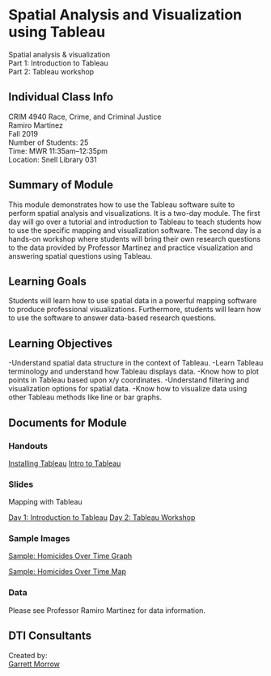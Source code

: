 # Spatial Analysis and Visualization using Tableau
Spatial analysis & visualization<br>
Part 1: Introduction to Tableau<br>
Part 2: Tableau workshop<br>

## Individual Class Info
CRIM 4940 Race, Crime, and Criminal Justice
<br>
Ramiro Martinez
<br>
Fall 2019
<br>
Number of Students: 25
<br>
Time: MWR 11:35am–12:35pm
<br>
Location: Snell Library 031<br>

## Summary of Module
This module demonstrates how to use the Tableau software suite to perform spatial analysis and visualizations. It is a two-day module. The first day will go over a tutorial and introduction to Tableau to teach students how to use the specific mapping and visualization software. The second day is a hands-on workshop where students will bring their own research questions to the data provided by Professor Martinez and practice visualization and answering spatial questions using Tableau. 

## Learning Goals
Students will learn how to use spatial data in a powerful mapping software to produce professional visualizations. Furthermore, students will learn how to use the software to answer data-based research questions.

## Learning Objectives
-Understand spatial data structure in the context of Tableau.
-Learn Tableau terminology and understand how Tableau displays data.
-Know how to plot points in Tableau based upon x/y coordinates.
-Understand filtering and visualization options for spatial data.
-Know how to visualize data using other Tableau methods like line or bar graphs.

## Documents for Module

### Handouts

[Installing Tableau](https://github.com/NULabNortheastern/digitalassignmentshowcase/blob/master/mapping/fa19-martinez-crim4940-arcgis/handout-installing-tableau.pdf)
[Intro to Tableau](https://github.com/NULabNortheastern/digitalassignmentshowcase/blob/master/mapping/fa19-martinez-crim4940-arcgis/handout-intro-to-tableau.pdf)

### Slides

Mapping with Tableau

[Day 1: Introduction to Tableau](https://github.com/NULabNortheastern/digitalassignmentshowcase/blob/master/mapping/fa19-martinez-crim4940-arcgis/day1-Mapping_with_Tableau.pdf)
[Day 2: Tableau Workshop](https://github.com/NULabNortheastern/digitalassignmentshowcase/blob/master/mapping/fa19-martinez-crim4940-arcgis/day2-Tableau_Workshop.pdf)

### Sample Images

[Sample: Homicides Over Time Graph](https://github.com/NULabNortheastern/digitalassignmentshowcase/blob/master/mapping/fa19-martinez-crim4940-arcgis/Sample_Images/Tableau_Murders_Over_Time_Graph.png)

[Sample: Homicides Over Time Map](https://github.com/NULabNortheastern/digitalassignmentshowcase/blob/master/mapping/fa19-martinez-crim4940-arcgis/Sample_Images/Tableau_Presentation_Export.jpg)

### Data
Please see Professor Ramiro Martinez for data information.

## DTI Consultants
Created by:<br>
[Garrett Morrow](morrow.g@husky.neu.edu)
